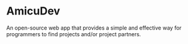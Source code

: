 # AmicuDev
An open-source web app that provides a simple and effective way for programmers to find projects and/or project partners.
